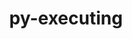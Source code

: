 ---
title: "py-executing"
layout: cache
categories: [package, develop-2023-08-20]
meta: {"versions": ["1.2.0"], "compilers": ["gcc@=11.1.0"], "oss": ["ubuntu20.04"], "platforms": ["linux"], "targets": ["ppc64le", "x86_64_v3"], "stacks": ["data-vis-sdk", "e4s", "e4s-power", "root"], "num_specs": 7, "num_specs_by_stack": {"root": 7, "e4s-power": 3, "data-vis-sdk": 1, "e4s": 3}}
spec_details: [{"hash": "vunnmfvlr7vtqqbc7pcd3vjkrpfny3sh", "compiler": "gcc@=11.1.0", "versions": ["1.2.0"], "os": "ubuntu20.04", "platform": "linux", "target": "ppc64le", "variants": ["build_system=python_pip"], "stacks": ["root", "e4s-power"], "size": "-", "tarball": "https://binaries.spack.io/develop-2023-08-20/build_cache/linux-ubuntu20.04-ppc64le/gcc-11.1.0/py-executing-1.2.0/linux-ubuntu20.04-ppc64le-gcc-11.1.0-py-executing-1.2.0-vunnmfvlr7vtqqbc7pcd3vjkrpfny3sh.spack"}, {"hash": "lfufksixngeg3zvv3swo6n7frkaicvgw", "compiler": "gcc@=11.1.0", "versions": ["1.2.0"], "os": "ubuntu20.04", "platform": "linux", "target": "ppc64le", "variants": ["build_system=python_pip"], "stacks": ["root", "e4s-power"], "size": "-", "tarball": "https://binaries.spack.io/develop-2023-08-20/build_cache/linux-ubuntu20.04-ppc64le/gcc-11.1.0/py-executing-1.2.0/linux-ubuntu20.04-ppc64le-gcc-11.1.0-py-executing-1.2.0-lfufksixngeg3zvv3swo6n7frkaicvgw.spack"}, {"hash": "3x3spn35kcr5ckftscrmut6u3bzixsft", "compiler": "gcc@=11.1.0", "versions": ["1.2.0"], "os": "ubuntu20.04", "platform": "linux", "target": "ppc64le", "variants": ["build_system=python_pip"], "stacks": ["root", "e4s-power"], "size": "-", "tarball": "https://binaries.spack.io/develop-2023-08-20/build_cache/linux-ubuntu20.04-ppc64le/gcc-11.1.0/py-executing-1.2.0/linux-ubuntu20.04-ppc64le-gcc-11.1.0-py-executing-1.2.0-3x3spn35kcr5ckftscrmut6u3bzixsft.spack"}, {"hash": "lejubccpowqpyp5xuh2nnb4dlihbovdx", "compiler": "gcc@=11.1.0", "versions": ["1.2.0"], "os": "ubuntu20.04", "platform": "linux", "target": "x86_64_v3", "variants": ["build_system=python_pip"], "stacks": ["root", "data-vis-sdk"], "size": "-", "tarball": "https://binaries.spack.io/develop-2023-08-20/build_cache/linux-ubuntu20.04-x86_64_v3/gcc-11.1.0/py-executing-1.2.0/linux-ubuntu20.04-x86_64_v3-gcc-11.1.0-py-executing-1.2.0-lejubccpowqpyp5xuh2nnb4dlihbovdx.spack"}, {"hash": "og6fovztmq45ufzk4dr32msqfumeisst", "compiler": "gcc@=11.1.0", "versions": ["1.2.0"], "os": "ubuntu20.04", "platform": "linux", "target": "x86_64_v3", "variants": ["build_system=python_pip"], "stacks": ["e4s", "root"], "size": "-", "tarball": "https://binaries.spack.io/develop-2023-08-20/build_cache/linux-ubuntu20.04-x86_64_v3/gcc-11.1.0/py-executing-1.2.0/linux-ubuntu20.04-x86_64_v3-gcc-11.1.0-py-executing-1.2.0-og6fovztmq45ufzk4dr32msqfumeisst.spack"}, {"hash": "ennmguxki5gvnnk3lk64u3mckfweiwl3", "compiler": "gcc@=11.1.0", "versions": ["1.2.0"], "os": "ubuntu20.04", "platform": "linux", "target": "x86_64_v3", "variants": ["build_system=python_pip"], "stacks": ["e4s", "root"], "size": "-", "tarball": "https://binaries.spack.io/develop-2023-08-20/build_cache/linux-ubuntu20.04-x86_64_v3/gcc-11.1.0/py-executing-1.2.0/linux-ubuntu20.04-x86_64_v3-gcc-11.1.0-py-executing-1.2.0-ennmguxki5gvnnk3lk64u3mckfweiwl3.spack"}, {"hash": "bl2sbssj3k2lfeon3mskwac4wijtvljj", "compiler": "gcc@=11.1.0", "versions": ["1.2.0"], "os": "ubuntu20.04", "platform": "linux", "target": "x86_64_v3", "variants": ["build_system=python_pip"], "stacks": ["e4s", "root"], "size": "-", "tarball": "https://binaries.spack.io/develop-2023-08-20/build_cache/linux-ubuntu20.04-x86_64_v3/gcc-11.1.0/py-executing-1.2.0/linux-ubuntu20.04-x86_64_v3-gcc-11.1.0-py-executing-1.2.0-bl2sbssj3k2lfeon3mskwac4wijtvljj.spack"}]
---